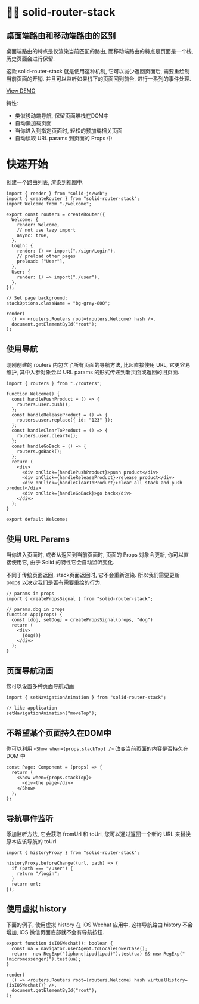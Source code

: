 # 🏂🏽 solid-router-stack

## 桌面端路由和移动端路由的区别

桌面端路由的特点是仅渲染当前匹配的路由, 而移动端路由的特点是页面是一个栈, 历史页面会进行保留.

这款 solid-router-stack 就是使用这种机制, 它可以减少返回页面后, 需要重绘制当前页面的开销. 并且可以监听如果栈下的页面回到前台, 进行一系列的事件处理.

[View DEMO](https://solid-router-stack.gewulian.com)


特性:

- 类似移动端导航, 保留页面堆栈在DOM中
- 自动懒加载页面
- 当你进入到指定页面时, 轻松的预加载相关页面
- 自动读取 URL params 到页面的 Props 中


# 快速开始

创建一个路由列表, 渲染到视图中:

```tsx
import { render } from "solid-js/web";
import { createRouter } from "solid-router-stack";
import Welcome from "./welcome";

export const routers = createRouter({
  Welcome: {
    render: Welcome,
    // not use lazy import
    async: true,
  },
  Login: {
    render: () => import("./sign/Login"),
    // preload other pages
    preload: ["User"],
  },
  User: {
    render: () => import("./user"),
  },
});

// Set page background:
stackOptions.className = "bg-gray-800";

render(
  () => <routers.Routers root={routers.Welcome} hash />,
  document.getElementById("root");
);

```

## 使用导航

刚刚创建的 routers 内包含了所有页面的导航方法, 比起直接使用 URL, 它更容易维护, 其中入参对象会以 URL params 的形式传递到新页面或返回的旧页面.


```tsx
import { routers } from "./routers";

function Welcome() {
  const handlePushProduct = () => {
    routers.user.push();
  };
  const handleReleaseProduct = () => {
    routers.user.replace({ id: "123" });
  };
  const handleClearToProduct = () => {
    routers.user.clearTo();
  };
  const handleGoBack = () => {
    routers.goBack();
  };
  return (
    <div>
      <div onClick={handlePushProduct}>push product</div>
      <div onClick={handleReleaseProduct}>release product</div>
      <div onClick={handleClearToProduct}>clear all stack and push product</div>
      <div onClick={handleGoBack}>go back</div>
    </div>
  );
}

export default Welcome;
```


## 使用 URL Params

当你进入页面时, 或者从返回到当前页面时, 页面的 Props 对象会更新, 你可以直接使用它, 由于 Solid 的特性它会自动监听变化.

不同于传统页面返回, stack页面返回时, 它不会重新渲染. 所以我们需要更新 props 以决定我们是否有需要重绘的行为.


```tsx
// params in props
import { createPropsSignal } from "solid-router-stack";

// params.dog in props
function App(props) {
  const [dog, setDog] = createPropsSignal(props, "dog")
  return (
    <div>
      {dog()}
    </div>
  );
}
```

## 页面导航动画

您可以设置多种页面导航动画

```tsx
import { setNavigationAnimation } from "solid-router-stack";

// like application
setNavigationAnimation("moveTop");
```


## 不希望某个页面持久在DOM中

你可以利用 `<Show when={props.stackTop} />` 改变当前页面的内容是否持久在 DOM 中

```tsx
const Page: Component = (props) => {
  return (
    <Show when={props.stackTop}>
      <div>the page</div>
    </Show>
  );
};
```

## 导航事件监听

添加监听方法, 它会获取 fromUrl 和 toUrl, 您可以通过返回一个新的 URL 来替换原本应该导航的 toUrl

```tsx
import { historyProxy } from "solid-router-stack";

historyProxy.beforeChange((url, path) => {
  if (path === "/user") {
    return "/login";
  }
  return url;
});
```

## 使用虚拟 history

下面的例子, 使用虚拟 history 在 iOS Wechat 应用中, 这样导航路由 history 不会增加, iOS 微信页面底部就不会有导航按钮.

```tsx
export function isIOSWechat(): boolean {
  const ua = navigator.userAgent.toLocaleLowerCase();
  return  new RegExp("(iphone|ipod|ipad)").test(ua) && new RegExp("(micromessenger)").test(ua);
}

render(
  () => <routers.Routers root={routers.Welcome} hash virtualHistory={isIOSWechat()} />,
  document.getElementById("root");
);
```